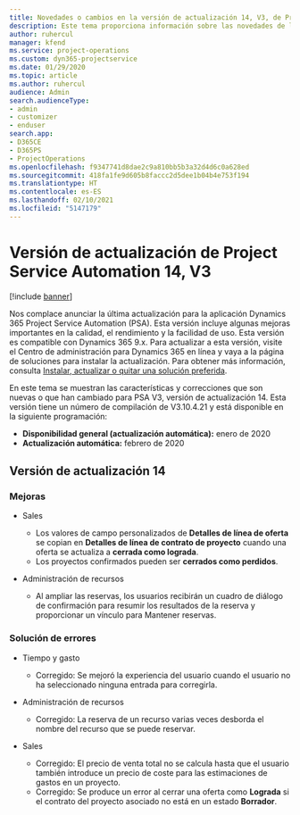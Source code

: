 ```yaml
---
title: Novedades o cambios en la versión de actualización 14, V3, de Project Service Automation
description: Este tema proporciona información sobre las novedades de la versión de actualización 14 de Project Service Automation, V3.
author: ruhercul
manager: kfend
ms.service: project-operations
ms.custom: dyn365-projectservice
ms.date: 01/29/2020
ms.topic: article
ms.author: ruhercul
audience: Admin
search.audienceType:
- admin
- customizer
- enduser
search.app:
- D365CE
- D365PS
- ProjectOperations
ms.openlocfilehash: f9347741d8dae2c9a810bb5b3a32d4d6c0a628ed
ms.sourcegitcommit: 418fa1fe9d605b8faccc2d5dee1b04b4e753f194
ms.translationtype: HT
ms.contentlocale: es-ES
ms.lasthandoff: 02/10/2021
ms.locfileid: "5147179"
---
```

# <a name="project-service-automation-update-release-14-v3"></a>Versión de actualización de Project Service Automation 14, V3

[!include [banner](../includes/psa-now-project-operations.md)]

Nos complace anunciar la última actualización para la aplicación Dynamics 365 Project Service Automation (PSA). Esta versión incluye algunas mejoras importantes en la calidad, el rendimiento y la facilidad de uso. Esta versión es compatible con Dynamics 365 9.x. Para actualizar a esta versión, visite el Centro de administración para Dynamics 365 en línea y vaya a la página de soluciones para instalar la actualización. Para obtener más información, consulta [Instalar, actualizar o quitar una solución preferida](https://docs.microsoft.com/power-platform/admin/install-remove-preferred-solution).

En este tema se muestran las características y correcciones que son nuevas o que han cambiado para PSA V3, versión de actualización 14. Esta versión tiene un número de compilación de V3.10.4.21 y está disponible en la siguiente programación:

- **Disponibilidad general (actualización automática):** enero de 2020
- **Actualización automática:** febrero de 2020

## <a name="update-release-14"></a>Versión de actualización 14

### <a name="enhancements"></a>Mejoras

- Sales

     - Los valores de campo personalizados de **Detalles de línea de oferta** se copian en **Detalles de línea de contrato de proyecto** cuando una oferta se actualiza a **cerrada como lograda**.
     - Los proyectos confirmados pueden ser **cerrados como perdidos**.

- Administración de recursos

     - Al ampliar las reservas, los usuarios recibirán un cuadro de diálogo de confirmación para resumir los resultados de la reserva y proporcionar un vínculo para Mantener reservas.


### <a name="bug-fixes"></a>Solución de errores

- Tiempo y gasto

     - Corregido: Se mejoró la experiencia del usuario cuando el usuario no ha seleccionado ninguna entrada para corregirla.

- Administración de recursos

     - Corregido: La reserva de un recurso varias veces desborda el nombre del recurso que se puede reservar.

- Sales

     - Corregido: El precio de venta total no se calcula hasta que el usuario también introduce un precio de coste para las estimaciones de gastos en un proyecto.
     - Corregido: Se produce un error al cerrar una oferta como **Lograda** si el contrato del proyecto asociado no está en un estado **Borrador**.

